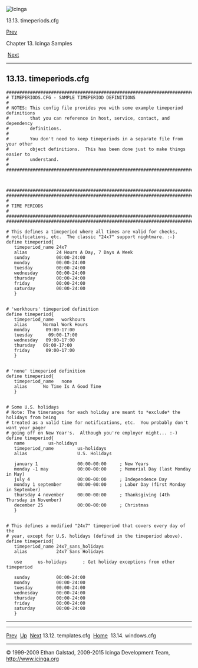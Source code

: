 ![Icinga](../images/logofullsize.png "Icinga")

13.13. timeperiods.cfg

[Prev](sample-templates.md) 

Chapter 13. Icinga Samples

 [Next](sample-windows.md)

* * * * *

13.13. timeperiods.cfg
----------------------

~~~~ {.programlisting}
###############################################################################
# TIMEPERIODS.CFG - SAMPLE TIMEPERIOD DEFINITIONS
#
# NOTES: This config file provides you with some example timeperiod definitions
#        that you can reference in host, service, contact, and dependency
#        definitions.
#
#        You don't need to keep timeperiods in a separate file from your other
#        object definitions.  This has been done just to make things easier to
#        understand.
#
###############################################################################



###############################################################################
###############################################################################
#
# TIME PERIODS
#
###############################################################################
###############################################################################

# This defines a timeperiod where all times are valid for checks,
# notifications, etc.  The classic "24x7" support nightmare. :-)
define timeperiod{
   timeperiod_name 24x7
   alias           24 Hours A Day, 7 Days A Week
   sunday          00:00-24:00
   monday          00:00-24:00
   tuesday         00:00-24:00
   wednesday       00:00-24:00
   thursday        00:00-24:00
   friday          00:00-24:00
   saturday        00:00-24:00
   }


# 'workhours' timeperiod definition
define timeperiod{
   timeperiod_name   workhours
   alias      Normal Work Hours
   monday      09:00-17:00
   tuesday      09:00-17:00
   wednesday   09:00-17:00
   thursday   09:00-17:00
   friday      09:00-17:00
   }


# 'none' timeperiod definition
define timeperiod{
   timeperiod_name   none
   alias      No Time Is A Good Time
   }


# Some U.S. holidays
# Note: The timeranges for each holiday are meant to *exclude* the holidays from being
# treated as a valid time for notifications, etc.  You probably don't want your pager
# going off on New Year's.  Although you're employer might... :-)
define timeperiod{
   name         us-holidays
   timeperiod_name         us-holidays
   alias                   U.S. Holidays

   january 1               00:00-00:00     ; New Years
   monday -1 may           00:00-00:00     ; Memorial Day (last Monday in May)
   july 4                  00:00-00:00     ; Independence Day
   monday 1 september      00:00-00:00     ; Labor Day (first Monday in September)
   thursday 4 november     00:00-00:00     ; Thanksgiving (4th Thursday in November)
   december 25             00:00-00:00     ; Christmas
   }


# This defines a modified "24x7" timeperiod that covers every day of the
# year, except for U.S. holidays (defined in the timeperiod above).
define timeperiod{
   timeperiod_name 24x7_sans_holidays
   alias           24x7 Sans Holidays

   use      us-holidays      ; Get holiday exceptions from other timeperiod

   sunday          00:00-24:00
   monday          00:00-24:00
   tuesday         00:00-24:00
   wednesday       00:00-24:00
   thursday        00:00-24:00
   friday          00:00-24:00
   saturday        00:00-24:00
   }
~~~~

* * * * *

  -------------------------------- -------------------- ------------------------------
  [Prev](sample-templates.md)    [Up](ch13.md)       [Next](sample-windows.md)
  13.12. templates.cfg             [Home](index.md)    13.14. windows.cfg
  -------------------------------- -------------------- ------------------------------

© 1999-2009 Ethan Galstad, 2009-2015 Icinga Development Team,
http://www.icinga.org
